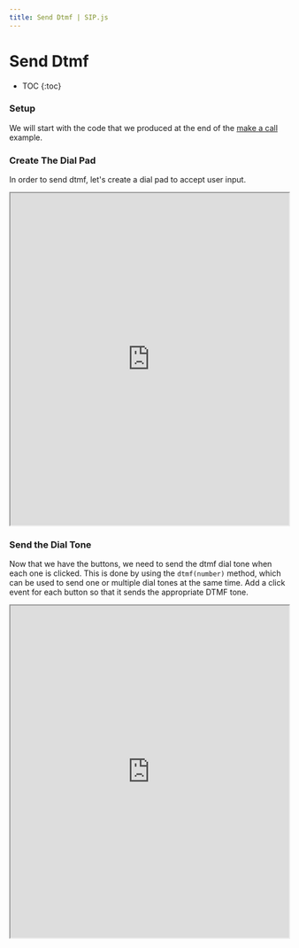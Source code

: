 ```yaml
---
title: Send Dtmf | SIP.js
---
```


# Send Dtmf

* TOC
{:toc}



### Setup

We will start with the code that we produced at the end of the [make a call](/guides/make-call/) example.


### Create The Dial Pad

In order to send dtmf, let's create a dial pad to accept user input.


<iframe
  style="width: 100%; height: 600px"
  src="http://jsfiddle.net/4NMLQ/2/embedded/js,html,css,result/">
</iframe>

### Send the Dial Tone

Now that we have the buttons, we need to send the dtmf dial tone when each one is clicked.  This is done by using the `dtmf(number)` method, which can be used to send one or multiple dial tones at the same time.  Add a click event for each button so that it sends the appropriate DTMF tone.

<iframe
  style="width: 100%; height: 600px"
  src="http://jsfiddle.net/LPSX5/2/embedded/js,html,css,result/">
</iframe>


